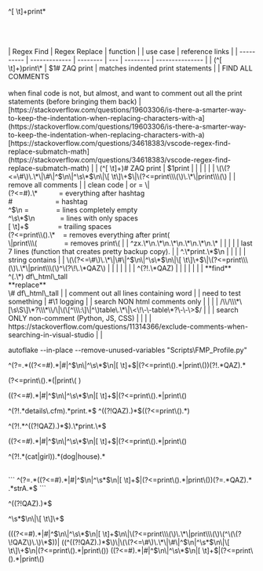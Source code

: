 ^[ \t]+print\*

<br>
<br>
<br>
| Regex Find | Regex Replace | function |  | use case | reference links |
| ---------- | ------------- | -------- | --- | -------- | --------------- |
| (^[ \t]+)print\* | $1# ZAQ print | matches indented print statements |  | FIND ALL COMMENTS<br><br>when final code is not, but almost, and want to comment out all the print statements (before bringing them back) | [https://stackoverflow.com/questions/19603306/is-there-a-smarter-way-to-keep-the-indentation-when-replacing-characters-with-a](https://stackoverflow.com/questions/19603306/is-there-a-smarter-way-to-keep-the-indentation-when-replacing-characters-with-a)<br>[https://stackoverflow.com/questions/34618383/vscode-regex-find-replace-submatch-math](https://stackoverflow.com/questions/34618383/vscode-regex-find-replace-submatch-math) |
| (^[ \t]+)# ZAQ print | $1print |  |  |  |  |
| \(\(?<=\#\)\.\*\|\#\|^$\n\|^\s\*$\n\|\[ \t\]\+$\|\(?<=print\\\(\)\.\*\|print\\\(\) |  | remove all comments |  | clean code | or = \|<br>(?<=#).\*           = everything after hashtag<br>#                      = hashtag<br>^$\n =              = lines completely empty<br>^\s\*$\n             = lines with only spaces<br>[ \t]+$               = trailing spaces<br>(?<=print\\().\*    = removes everything after print(<br>\|print\\\(              = removes print\( |
| ^zx.\*\n.\*\n.\*\n.\*\n.\*\n.\* |  |  |  |  | last 7 lines (function that creates pretty backup copy). |
| ^.\*print.\*$\n |  |  |  |  | string contains |
| \(\(?<=\#\)\.\*\|\#\|^$\n\|^\s\*$\n\|\[ \t\]\+$\|\(?<=print\\\(\)\.\*\|print\\\(\)^\(?\!\.\*QAZ\) |  |  |  |  |  |
| ^(?!.\*QAZ) |  |  |  |  |  |
| **find**<br>^(.\*) df\_html\_tall<br>**replace**<br>\# df\_html\_tall |  | comment out all lines containing word |  | need to test something | #\1 logging |
| search NON html comments only |  |  |  | /\\/\\\*\[\s\S\]\*?\\\*\\/\|\(\[^\\\:\]\|^\)table\.\*\|\<\!\-\-table\*?\-\-\>$/ |  |
| search ONLY non-comment (Python, JS, CSS) |  |  |  | https://stackoverflow.com/questions/11314366/exclude-comments-when-searching-in-visual-studio |  |

autoflake --in-place --remove-unused-variables "Scripts\FMP\_Profile.py"

^\(?=\.\*\(\(?<=\#\)\.\*\|\#\|^$\n\|^\s\*$\n\|\[ \t\]\+$\|\(?<=print\\\(\)\.\*\|print\\\(\)\)\(?\!\.\*QAZ\)\.\*

\(?<=print\\\(\)\.\*\(\|print\\\( \)

\(\(?<=\#\)\.\*\|\#\|^$\n\|^\s\*$\n\|\[ \t\]\+$\|\(?<=print\\\(\)\.\*\|print\\\(\)

^(?!.\*details\\.cfm).\*print.\*$
^((?!QAZ).)\*$((?<=print\\().\*)

^(?!.\*^((?!QAZ).)\*$).\*print.\*$

\(\(?<=\#\)\.\*\|\#\|^$\n\|^\s\*$\n\|\[ \t\]\+$\|\(?<=print\\\(\)\.\*\|print\\\(\)

^\(?\!\.\*\(cat\|girl\)\)\.\*\(dog\|house\)\.\*

<br>
```
^(?=.*((?<=#).*|#|^$\n|^\s*$\n|[ \t]+$|(?<=print\().*|print\())(?=.*QAZ).*
.*strA.*$
```

^((?!QAZ).)\*$

^\s\*$\n\|\[ \t\]\+$

\(\(\(?<=\#\)\.\*\|\#\|^$\n\|^\s\*$\n\|\[ \t\]\+$\n\|\(?<=print\\\(\)\.\*\|print\\\(\)\(^\(\(?\!QAZ\)\.\)\*$\)\)\| \(\(^\(\(?\!QAZ\)\.\)\*$\)\|\(\(?<=\#\)\.\*\|\#\|^$\n\|^\s\*$\n\|\[ \t\]\+$\n\|\(?<=print\\\(\)\.\*\|print\\\(\)\)
\(\(?<=\#\)\.\*\|\#\|^$\n\|^\s\*$\n\|\[ \t\]\+$\|\(?<=print\\\(\)\.\*\|print\\\(\)